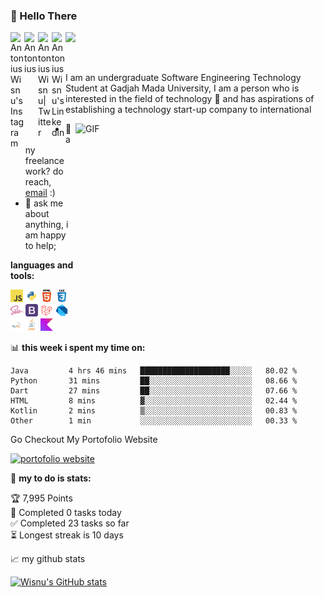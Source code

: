 

### 👋 Hello There
<a href="https://www.instagram.com/antoniuswisnu_/">
  <img align="left" alt="Antonius Wisnu's Instagram" width="22px" src="https://raw.githubusercontent.com/hussainweb/hussainweb/main/icons/instagram.png" />
</a>
<a href="discordapp.com/users/429286009511870474">
  <img align="left" alt=Antonius Wisnu's Discord" width="22px" src="https://raw.githubusercontent.com/peterthehan/peterthehan/master/assets/discord.svg" />
</a>
<a href="https://twitter.com/antoniuswisnuu">
  <img align="left" alt="Antonius Wisnu| Twitter" width="22px" src="https://raw.githubusercontent.com/peterthehan/peterthehan/master/assets/twitter.svg" />
</a>
<a href="https://www.linkedin.com/in/antonius-wisnu-bb8411224/">
  <img align="left" alt="Antonius Wisnu's Linkedin" width="22px" src="https://raw.githubusercontent.com/peterthehan/peterthehan/master/assets/linkedin.svg" />
</a>

![](https://i.gifer.com/3Eqa.gif)

<br />

I am an undergraduate Software Engineering Technology Student at Gadjah Mada University, I am a person who is interested in the field of technology 👀 and has aspirations of establishing a technology start-up company to international


  <img align="right" alt="GIF" src="https://c.tenor.com/-SV9TjUGabMAAAAC/hacker-python.gif" width="400" height="320" />
  
- 💼 any freelance work? do reach, [email](antonius.kri2003@mail.ugm.ac.id) :)
- 💬 ask me about anything, i am happy to help;

**languages and tools:**  

<code><img height="20" src="https://raw.githubusercontent.com/github/explore/80688e429a7d4ef2fca1e82350fe8e3517d3494d/topics/javascript/javascript.png"></code>
<code><img height="20" src="https://raw.githubusercontent.com/github/explore/80688e429a7d4ef2fca1e82350fe8e3517d3494d/topics/python/python.png"></code>
<code><img height="20" src="https://raw.githubusercontent.com/github/explore/80688e429a7d4ef2fca1e82350fe8e3517d3494d/topics/html/html.png"></code>
<code><img height="20" src="https://raw.githubusercontent.com/github/explore/5c058a388828bb5fde0bcafd4bc867b5bb3f26f3/topics/css/css.png"></code>
<code><img height="20" src="https://raw.githubusercontent.com/github/explore/80688e429a7d4ef2fca1e82350fe8e3517d3494d/topics/sass/sass.png"></code>
<code><img height="20" src="https://raw.githubusercontent.com/github/explore/80688e429a7d4ef2fca1e82350fe8e3517d3494d/topics/bootstrap/bootstrap.png"></code>
<code><img height="20" src="https://raw.githubusercontent.com/github/explore/80688e429a7d4ef2fca1e82350fe8e3517d3494d/topics/laravel/laravel.png"></code>
<code><img height="20" src="https://raw.githubusercontent.com/github/explore/80688e429a7d4ef2fca1e82350fe8e3517d3494d/topics/dart/dart.png"></code>
<code><img height="20" src="https://raw.githubusercontent.com/github/explore/80688e429a7d4ef2fca1e82350fe8e3517d3494d/topics/mysql/mysql.png"></code>
<code><img height="20" src="https://raw.githubusercontent.com/github/explore/80688e429a7d4ef2fca1e82350fe8e3517d3494d/topics/java/java.png"></code>
<code><img height="20" src="https://raw.githubusercontent.com/github/explore/80688e429a7d4ef2fca1e82350fe8e3517d3494d/topics/kotlin/kotlin.png"></code>

📊 **this week i spent my time on:**
<!--START_SECTION:waka-->

```text
Java         4 hrs 46 mins   ████████████████████░░░░░   80.02 %
Python       31 mins         ██░░░░░░░░░░░░░░░░░░░░░░░   08.66 %
Dart         27 mins         ██░░░░░░░░░░░░░░░░░░░░░░░   07.66 %
HTML         8 mins          ▓░░░░░░░░░░░░░░░░░░░░░░░░   02.44 %
Kotlin       2 mins          ▒░░░░░░░░░░░░░░░░░░░░░░░░   00.83 %
Other        1 min           ░░░░░░░░░░░░░░░░░░░░░░░░░   00.33 %
```

<!--END_SECTION:waka-->

Go Checkout My Portofolio Website

<a href="antoniuswisnu.github.io" target="_blank"><img src="[https://www.google.com/url?sa=i&url=https%3A%2F%2Fwww.youtube.com%2Fwatch%3Fv%3DAKNvTxWOdKw&psig=AOvVaw3h__0Ed8R1mlg04zNwZkSp&ust=1671559977878000&source=images&cd=vfe&ved=0CBAQjRxqFwoTCMDAoaekhvwCFQAAAAAdAAAAABAD](https://lh3.googleusercontent.com/Ch-7Y78AJqhUxNrr4_UBaaLI4RnQP86ONk0VUaf-MjYdB6GbJfth3ePQYDbC9og4-Aj210vjbPmQq9c6810NQpf8pcRMqZZzgmTWbyXN44uutgRM3IVNnIeLGFAWCt0OoxuqRAGfRbBA_reXdsr689p1ZehSB-XAMQvhU808mDvnRFcEfRHcts9ofkgf0wFKl3fA36yc20n0ESq0tmvvvjiR5XIdo2caZWAmHeBVHL8AXHWXSw1SfpTwLhaXcDsAAS_Z5GM2o3zJ7fBM6UgOHLaeY9ROykzwnbyYP0ILOgSX_oSFGr30udQw9kBY4n5zAXBOedDpq4B63am9_18yC8bghQnc55zGunDz5SBASECKG49I1rvAv5gUE5N7ZXeQjBk89_-rihGSa8lOyVLN-tx1dQdiGyctiFCA8qyC3LRGCTAvSuq6ygDKqDVPjrlFCefGBHlfAezhGwJ0ijLE-mr3Hajbe-9ue7Y6DtqcrrhOBGM852RwOk8pd2VZjDFaJp4-rnrERWu7jhWogE-0DJC_KI0OVa9k6jWWMvomV4ZIUWSZZTtLbHvaF631LGWmAIg0iPoHjP6bhcx0QKgzly2Vm7JwCzZFsfg7iCh5ugCJCtpK7lxz_4NQnGdZsN8Av-5LEcIOWeJRBtX6jwiLGJHKu7AJQQCGV0G-ng-I3BGcsCcE7El1gQ1U_LM1hWv9PeTkxPGvCfJx9gh7wZjDjZsnYZR9gr512yZgRJwQixk3DL5RF7hXYJIqmDH6k9vp3zOqJ99sHj9UwaxiVeiNzo2TJDoCi5gEbnYgBIf8-BY_MH_yKg9IkzKwjpKJO6L17FEoB5qykZ_KB7gKKdcOj-sCpRaioTLn6t52o334sT3ajLjO8bgcVZxYbNM2e8M70G-Ko-Tdlj33CPxZ_9ekVglzTr21_yxqKv-Y7tHTlbuR_HQfHWO3_KtFIBwV5nbPle9of_SijmfUV96u_SmmtoHJWA7j_wMzobyyYY0T9EYy-w1E7CMAYYs=w1057-h838-no?authuser=0)" alt="portofolio website" width="350" ></a>

🚧 **my to do is stats:**
<!-- TODO-IST:START -->
🏆  7,995 Points           
🌸  Completed 0 tasks today           
✅  Completed 23 tasks so far           
⏳  Longest streak is 10 days
<!-- TODO-IST:END -->


📈 my github stats

[![Wisnu's GitHub stats](https://github-readme-stats.vercel.app/api?username=antoniuswisnu&show_icons=true&count_private=true&theme=radical)](https://github.com/antoniuswisnu/github-readme-stats)



